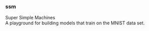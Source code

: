### ssm
Super Simple Machines
<br>
A playground for building models that train on the MNIST data set.